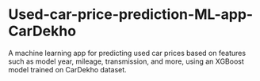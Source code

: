 # Used-car-price-prediction-ML-app-CarDekho
A machine learning app for predicting used car prices based on features such as model year, mileage, transmission, and more, using an XGBoost model trained on CarDekho dataset.
